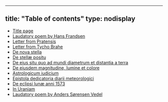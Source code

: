 
---
title: "Table of contents"
type: nodisplay
---






- [Title page](../001)
- [Laudatory poem by Hans Frandsen](../002)
- [Letter from Pratensis](../003)
- [Letter from Tycho Brahe](../004)
- [De nova stella](../005)
- [De stellæ positu](../006)
- [De eius situ quo ad mundi diametrum et distantia a terra](../007)
- [De eiusdem magnitudine, lumine et colore](../008)
- [Astrologicum iudicium](../009)
- [Epistola dedicatoria diarii meteorologici](../010)
- [De eclipsi lunæ anni 1573](../011)
- [In Uraniam](../012)
- [Laudatory poem by Anders Sørensen Vedel](../013)